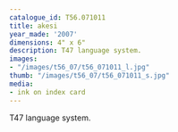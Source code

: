 ```yaml
---
catalogue_id: T56.071011
title: akesi
year_made: '2007'
dimensions: 4" x 6"
description: T47 language system.
images:
- "/images/t56_07/t56_071011_l.jpg"
thumb: "/images/t56_07/t56_071011_s.jpg"
media:
- ink on index card
---
```


T47 language system.
